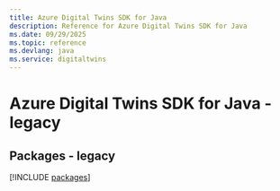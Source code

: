 ```yaml
---
title: Azure Digital Twins SDK for Java
description: Reference for Azure Digital Twins SDK for Java
ms.date: 09/29/2025
ms.topic: reference
ms.devlang: java
ms.service: digitaltwins
---
```

# Azure Digital Twins SDK for Java - legacy
## Packages - legacy
[!INCLUDE [packages](digital-twins-index.md)]